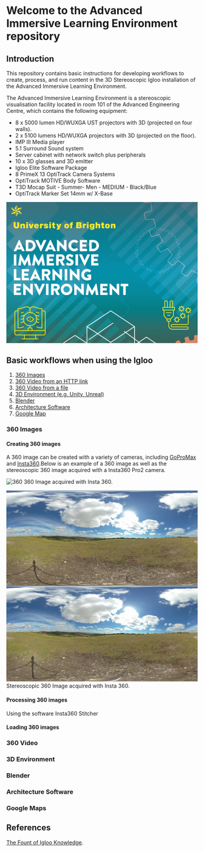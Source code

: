 [^Comment]: [https://github.com/UniversityofBrighton/ImmersiveLearningDemos]
# Welcome to the Advanced Immersive Learning Environment repository



## Introduction
This repository contains basic instructions for developing workflows to create, process, and run content in the 3D Stereoscopic Igloo installation of the Advanced Immersive Learning Environment.

The Advanced Immersive Learning Environment is a stereoscopic visualisation facility located in room 101 of the Advanced Engineering Centre, which contains the following equipment:

- 8 x 5000 lumen HD/WUXGA UST projectors with 3D (projected on four walls).
- 2 x 5100 lumens HD/WUXGA projectors with 3D (projected on the floor).
- IMP III Media player
- 5.1 Surround Sound system
- Server cabinet with network switch plus peripherals
- 10 x 3D glasses and 3D emitter
- Igloo Elite Software Package
- 8 PrimeX 13 OptiTrack Camera Systems
- OptiTrack MOTIVE Body Software
- T3D Mocap Suit - Summer- Men - MEDIUM - Black/Blue
- OptiTrack Marker Set 14mm w/ X-Base

![Logo of facility](https://raw.githubusercontent.com/UniversityofBrighton/ImmersiveLearningDemos/main/logo.png)


## Basic workflows when using the Igloo
1. [360 Images](#360-images)
2. [360 Video from an HTTP link](#360-video-link)
3. [360 Video from a file](#360-video-file)
4. [3D Environment (e.g. Unity, Unreal)](#3d-environment)
5. [Blender](#blender)
6. [Architecture Software](#architecture-software)
7. [Google Map](#google-maps)

### 360 Images
#### Creating 360 images
A 360 image can be created with a variety of cameras, including [GoProMax](https://gopro.com/en/gb/shop/cameras/max/CHDHZ-202-master.html) and [Insta360](https://www.insta360.com/).Below is an example of a 360 image as well as the stereoscopic 360 image acquired with a Insta360 Pro2 camera.

![360](files/360.jpg)
360 Image acquired with Insta 360.

![360 3D stereoscopic](files/360_3D_low.jpg)
Stereoscopic 360 Image acquired with Insta 360.


#### Processing 360 images
Using the software Insta360 Stitcher

#### Loading 360 images


### 360 Video

### 3D Environment

### Blender

### Architecture Software

### Google Maps

## References
[The Fount of Igloo Knowledge](https://360igloo.atlassian.net/wiki/spaces/EDoc/pages/2050785281/The+Fount+of+Igloo+Knowledge).
